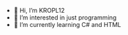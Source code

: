 - 👋 Hi, I’m KROPL12
- 👀 I’m interested in just programming
- 🌱 I’m currently learning C# and HTML

<!---
KROPL12/KROPL12 is a ✨ special ✨ repository because its `README.md` (this file) appears on your GitHub profile.
You can click the Preview link to take a look at your changes.
--->
